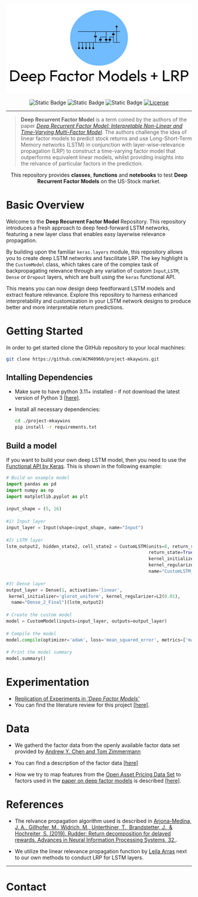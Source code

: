 <p align="center"><img width=% src="./static/logo.png" style="margin-bottom=0px"></p>
<div align="center">

![Static Badge](https://img.shields.io/badge/Python-3.11-green?style=flat-square&logo=python&logoColor=%23fff)
![Static Badge](https://img.shields.io/badge/Jupyter-1.0-green?style=flat-square&logo=jupyter&logoColor=%23fff)
![Static Badge](https://img.shields.io/badge/Tensorflow-2.13.0-orange?style=flat-square&logo=tensorflow&logoColor=%23fff)
[![License](https://img.shields.io/badge/license-MIT-red?style=flat-square)](./License)

</div>

---

> **Deep Recurrent Factor Model** is a term coined by the authors of the paper [*Deep Recurrent Factor Model: Interpretable Non-Linear and Time-Varying
> Multi-Factor Model*](https://arxiv.org/pdf/1901.11493.pdf). The authors challenge the idea of linear factor models to predict stock returns and use Long-Short-Term Memory networks (LSTM) in conjunction with layer-wise-relevance propagation (LRP) to construct a time-varying factor model that outperforms equivalent linear models, whilst providing insights into the relvance of particular factors in the prediction.



<div align=center>
This repository provides <b>classes</b>, <b>functions</b> and <b>notebooks</b>
to test <b>Deep Recurrent Factor Models</b> on the US-Stock market.
</div>


# Basic Overview
Welcome to the **Deep Recurrent Factor Model** Repository. This repository introduces a fresh approach to deep feed-forward LSTM networks, featuring a new layer class that enables easy layerwise relevance propagation. 

By building upon the familiar `keras.layers` module, this repository allows you to create deep LSTM networks and fascilitate LRP.
The key highlight is the `CustomModel` class, which takes care of the complex task of backpropagating relevance through any variation of custom `Input`,`LSTM`, 
`Dense` or `Dropout` layers, which are built using the `keras` functional API. 

This means you can now design deep feedforward LSTM models and extract feature relevance. Explore this repository to harness enhanced interpretability and customization in your LSTM network designs to produce better and more interpretable return predictions.


# Getting Started

In order to get started clone the GitHub repository to your local machines:
```bash
git clone https://github.com/ACM40960/project-mkaywins.git
```

## Intalling Dependencies
- Make sure to have python 3.11+ installed - if not download the latest version of Python 3 [[here]](https://www.python.org/downloads/).

- Install all necessary dependencies:

    ```bash
    cd ./project-mkaywins
    pip install -r requirements.txt
    ```

## Build a model

If you want to build your own deep LSTM model, then you need to 
use the [Functional API by Keras](https://keras.io/guides/functional_api/). This is shown in the following example:

```python
# Build an example model
import pandas as pd
import numpy as np
import matplotlib.pyplot as plt

input_shape = (5, 16)

#1) Input layer
input_layer = Input(shape=input_shape, name="Input")

#2) LSTM layer
lstm_output2, hidden_state2, cell_state2 = CustomLSTM(units=8, return_sequences=False,
                                                      return_state=True,
                                                      kernel_initializer='glorot_uniform',
                                                      kernel_regularizer=L2(0.01),
                                                      name="CustomLSTM_2")(input_layer)

#3) Dense layer
output_layer = Dense(1, activation='linear',
 kernel_initializer='glorot_uniform', kernel_regularizer=L2(0.01),
  name="Dense_2_Final")(lstm_output2)

# Create the custom model
model = CustomModel(inputs=input_layer, outputs=output_layer)

# Compile the model
model.compile(optimizer='adam', loss='mean_squared_error', metrics=['mae'])

# Print the model summary
model.summary()

```

# Experimentation 

- [Replication of Experiments in <i>'Deep Factor Models'</i>]() 
- You can find the literature review for this project [[here]](./static/LiteratureReview.pdf).

# Data

- We gatherd the factor data from the openly available factor data set provided by [Andrew Y. Chen and Tom Zimmermann](https://www.openassetpricing.com/data/)

-  You can find a description of the factor data [[here]](https://docs.google.com/spreadsheets/d/1WLiuWh4Uq_0wK230yXpczsb_PON0z91e_TAcUtb0rkU/edit?pli=1#gid=312865186)

- How we try to map features from the [Open Asset Pricing Data Set](https://www.openassetpricing.com/data/) to factors used in the [paper on deep factor models]((https://arxiv.org/pdf/1901.11493.pdf)) is described [[here]](./static/Data/FactorDescription.md).

# References

- The relvance propagation algorithm used is described in <a href=https://proceedings.neurips.cc/paper_files/paper/2019/file/16105fb9cc614fc29e1bda00dab60d41-Paper.pdf> Arjona-Medina, J. A., Gillhofer, M., Widrich, M., Unterthiner, T., Brandstetter, J., & Hochreiter, S. (2019). Rudder: Return decomposition for delayed rewards. Advances in Neural Information Processing Systems, 32.</a>. 

- We utilize the linear relevance propagation function by [Leila Arras](https://github.com/ArrasL/LRP_for_LSTM) next to our own methods to conduct LRP for LSTM layers.


---

# Contact

